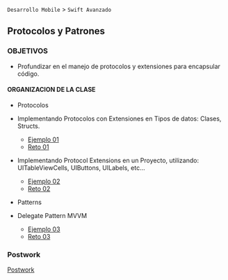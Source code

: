 `Desarrollo Mobile` > `Swift Avanzado`

## Protocolos y Patrones

### OBJETIVOS 

- Profundizar en el manejo de protocolos y extensiones para encapsular código.


#### ORGANIZACION DE LA CLASE 

- Protocolos
- Implementando Protocolos con Extensiones en Tipos de datos: Clases, Structs.

	- [Ejemplo 01](Ejemplo-01)
	- [Reto 01](Reto-01)

- Implementando Protocol Extensions en un Proyecto, utilizando: UITableViewCells, UIButtons, UILabels, etc...

	- [Ejemplo 02](Ejemplo-02)
	- [Reto 02](Reto-02)

- Patterns
- Delegate Pattern MVVM

	- [Ejemplo 03](Ejemplo-03)
	- [Reto 03](Reto-03)

### Postwork

[Postwork](Postwork)

